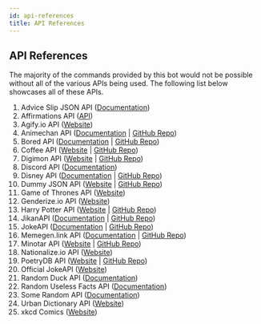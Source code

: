 ```yaml
---
id: api-references
title: API References
---
```


## API References

The majority of the commands provided by this bot would not be possible without all of the various APIs being used. The following list below showcases all of these APIs.

1. Advice Slip JSON API ([Documentation](https://api.adviceslip.com/))
2. Affirmations API ([API](https://www.affirmations.dev/))
3. Agify.io API ([Website](https://agify.io/))
4. Animechan API ([Documentation](https://animechan.xyz/docs) | [GitHub Repo](https://github.com/rocktimsaikia/anime-chan))
5. Bored API ([Documentation](https://www.boredapi.com/documentation) | [GitHub Repo](https://github.com/drewthoennes/Bored-API))
6. Coffee API ([Website](https://coffee.alexflipnote.dev/) | [GitHub Repo](https://github.com/AlexFlipnote/CoffeeAPI))
7. Digimon API ([Website](https://digimon-api.vercel.app/) | [GitHub Repo](https://github.com/heyshadowsmith/digimon-api))
8. Discord API ([Documentation](https://discord.com/developers/docs/intro))
9. Disney API ([Documentation](https://disneyapi.dev/docs/) | [GitHub Repo](https://github.com/ManuCastrillonM/disney-api))
10. Dummy JSON API ([Website](https://dummyjson.com/) | [GitHub Repo](https://github.com/Ovi/DummyJSON))
11. Game of Thrones API ([Website](https://thronesapi.com/))
12. Genderize.io API ([Website](https://genderize.io/))
13. Harry Potter API ([Website](https://hp-api.onrender.com/) | [GitHub Repo](https://github.com/KostaSav/hp-api))
14. JikanAPI ([Documentation](https://docs.api.jikan.moe/) | [GitHub Repo](https://github.com/jikan-me/jikan-rest))
15. JokeAPI ([Documentation](https://v2.jokeapi.dev/) | [GitHub Repo](https://github.com/Sv443/JokeAPI))
16. Memegen.link API ([Documentation](https://memegen.link/) | [GitHub Repo](https://github.com/jacebrowning/memegen))
17. Minotar API ([Website](https://minotar.net/) | [GitHub Repo](https://github.com/minotar/imgd))
18. Nationalize.io API ([Website](https://nationalize.io))
19. PoetryDB API ([Website](https://poetrydb.org/index.html) | [GitHub Repo](https://github.com/thundercomb/poetrydb))
20. Official JokeAPI ([Website](https://official-joke-api.appspot.com/))
21. Random Duck API ([Documentation](https://random-d.uk/api))
22. Random Useless Facts API ([Documentation](https://uselessfacts.jsph.pl/))
23. Some Random API ([Documentation](https://some-random-api.com/docs/welcome/introduction))
24. Urban Dictionary API ([Website](https://www.urbandictionary.com/))
25. xkcd Comics ([Website](https://xkcd.com/))
